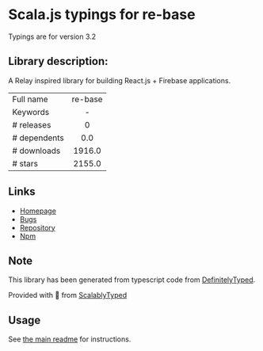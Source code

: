 
# Scala.js typings for re-base

Typings are for version 3.2

## Library description:
A Relay inspired library for building React.js + Firebase applications.

|                    |                 |
| ------------------ | :-------------: |
| Full name          | re-base |
| Keywords           | - |
| # releases         | 0 |
| # dependents       | 0.0 |
| # downloads        | 1916.0 |
| # stars            | 2155.0 |

## Links
- [Homepage](https://github.com/tylermcginnis/re-base#readme)
- [Bugs](https://github.com/tylermcginnis/re-base/issues)
- [Repository](https://github.com/tylermcginnis/re-base)
- [Npm](https://www.npmjs.com/package/re-base)
    


## Note
This library has been generated from typescript code from [DefinitelyTyped](https://definitelytyped.org).

Provided with :purple_heart: from [ScalablyTyped](https://github.com/oyvindberg/ScalablyTyped)

## Usage
See [the main readme](../../readme.md) for instructions.


